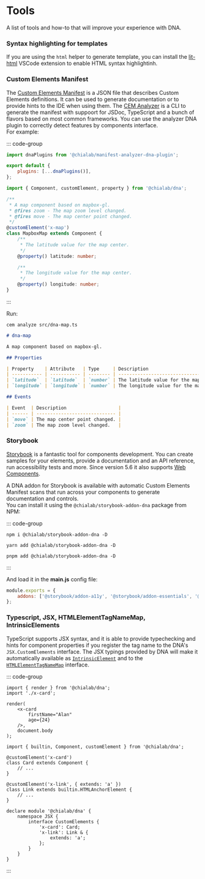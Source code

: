 # Tools

A list of tools and how-to that will improve your experience with DNA.

### Syntax highlighting for templates

If you are using the `html` helper to generate template, you can install the [lit-html](https://github.com/mjbvz/vscode-lit-html) VSCode extension to enable HTML syntax highlightinh.

### Custom Elements Manifest

The [Custom Elements Manifest](https://github.com/webcomponents/custom-elements-manifest) is a JSON file that describes Custom Elements definitions. It can be used to generate documentation or to provide hints to the IDE when using them. The [CEM Analyzer](https://www.npmjs.com/package/@custom-elements-manifest/analyzer) is a CLI to generate the manifest with suppoort for JSDoc, TypeScript and a bunch of flavors based on most common frameworks. You can use the analyzer DNA plugin to correctly detect features by components interface.  
For example:

::: code-group

```js [custom-elements-manifest.config.js]
import dnaPlugins from '@chialab/manifest-analyzer-dna-plugin';

export default {
    plugins: [...dnaPlugins()],
};
```

```ts [src/dna-map.ts]
import { Component, customElement, property } from '@chialab/dna';

/**
 * A map component based on mapbox-gl.
 * @fires zoom - The map zoom level changed.
 * @fires move - The map center point changed.
 */
@customElement('x-map')
class MapboxMap extends Component {
    /**
     * The latitude value for the map center.
     */
    @property() latitude: number;

    /**
     * The longitude value for the map center.
     */
    @property() longitude: number;
}
```

:::

Run:

```
cem analyze src/dna-map.ts
```

```md
# dna-map

A map component based on mapbox-gl.

## Properties

| Property    | Attribute   | Type     | Description                             |
| ----------- | ----------- | -------- | --------------------------------------- |
| `latitude`  | `latitude`  | `number` | The latitude value for the map center.  |
| `longitude` | `longitude` | `number` | The longitude value for the map center. |

## Events

| Event  | Description                   |
| ------ | ----------------------------- |
| `move` | The map center point changed. |
| `zoom` | The map zoom level changed.   |
```

### Storybook

[Storybook](https://storybook.js.org/) is a fantastic tool for components development. You can create samples for your elements, provide a documentation and an API reference, run accessibility tests and more. Since version 5.6 it also supports [Web Components](https://storybook.js.org/docs/web-components/get-started/introduction).

A DNA addon for Storybook is available with automatic Custom Elements Manifest scans that run across your components to generate documentation and controls.  
You can install it using the `@chialab/storybook-addon-dna` package from NPM:

::: code-group

```[npm]
npm i @chialab/storybook-addon-dna -D
```

```[yarn]
yarn add @chialab/storybook-addon-dna -D
```

```[pnpm]
pnpm add @chialab/storybook-addon-dna -D
```

:::

And load it in the **main.js** config file:

```js
module.exports = {
    addons: ['@storybook/addon-a11y', '@storybook/addon-essentials', '@chialab/storybook-addon-dna'],
};
```

### Typescript, JSX, HTMLElementTagNameMap, IntrinsicElements

TypeScript supports JSX syntax, and it is able to provide typechecking and hints for component properties if you register the tag name to the DNA's `JSX.CustomElements` interface. The JSX typings provided by DNA will make it automatically available as [`IntrinsicElement`](https://www.typescriptlang.org/docs/handbook/jsx.html#intrinsic-elements) and to the [`HTMLElementTagNameMap`](https://www.typescriptlang.org/docs/handbook/dom-manipulation.html#documentcreateelement) interface.

::: code-group

```tsx [app.tsx]
import { render } from '@chialab/dna';
import './x-card';

render(
    <x-card
        firstName="Alan"
        age={24}
    />,
    document.body
);
```

```tsx [x-card.tsx]
import { builtin, Component, customElement } from '@chialab/dna';

@customElement('x-card')
class Card extends Component {
    // ...
}

@customElement('x-link', { extends: 'a' })
class Link extends builtin.HTMLAnchorElement {
    // ...
}

declare module '@chialab/dna' {
    namespace JSX {
        interface CustomElements {
            'x-card': Card;
            'x-link': Link & {
                extends: 'a';
            };
        }
    }
}
```

:::
